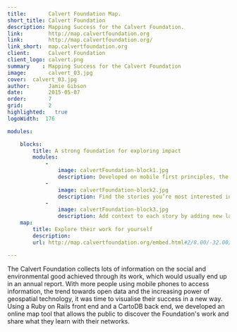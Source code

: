 ```yaml
---
title:       Calvert Foundation Map.
short_title: Calvert Foundation
description: Mapping Success for the Calvert Foundation.
link:        http://map.calvertfoundation.org
link:        http://map.calvertfoundation.org/
link_short:  map.calvertfoundation.org
client:      Calvert Foundation
client_logo: calvert.png
summary    : Mapping Success for the Calvert Foundation
image:       calvert_03.jpg
cover:  calvert_03.jpg
author:      Jamie Gibson
date:        2015-05-07
order:       7
grid:        2
highlighted:   true
logoWidth:  176

modules:

    blocks:
        title: A strong foundation for exploring impact
        modules:
            -
                image: calvertFoundation-block1.jpg
                description: Developed on mobile first principles, the website responds to the size of the screen to ensure clear display for all. 
            -
                image: calvertFoundation-block2.jpg
                description: Find the stories you’re most interested in using the filters, or explore the map to see the variety of work they do.
            -
                image: calvertFoundation-block3.jpg
                description: Add context to each story by adding new layers, like % GDP from agriculture or median household income. 
    map:
        title: Explore their work for yourself
        description: 
        url: http://map.calvertfoundation.org/embed.html#2/8.00/-32.00/nokia-day/stories

---
```

The Calvert Foundation collects lots of information on the social and environmental good achieved through its work, which would usually end up in an annual report. With more people using mobile phones to access information, the trend towards open data and the increasing power of geospatial technology, it was time to visualise their success in a new way. Using a Ruby on Rails front end and a CartoDB back end, we developed an online map tool that allows the public to discover the Foundation's work and share what they learn with their networks. 
